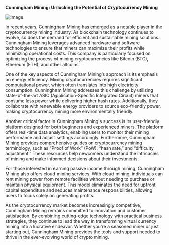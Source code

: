**Cunningham Mining: Unlocking the Potential of Cryptocurrency Mining**

![Image](https://github.com/user-attachments/assets/31692037-0104-4703-abd1-696b6a7dd41b)

In recent years, Cunningham Mining has emerged as a notable player in the cryptocurrency mining industry. As blockchain technology continues to evolve, so does the demand for efficient and sustainable mining solutions. Cunningham Mining leverages advanced hardware and software technologies to ensure that miners can maximize their profits while minimizing operational costs. This company is particularly focused on optimizing the process of mining cryptocurrencies like Bitcoin (BTC), Ethereum (ETH), and other altcoins.

One of the key aspects of Cunningham Mining’s approach is its emphasis on energy efficiency. Mining cryptocurrencies requires significant computational power, which often translates into high electricity consumption. Cunningham Mining addresses this challenge by utilizing state-of-the-art ASIC (Application-Specific Integrated Circuit) miners that consume less power while delivering higher hash rates. Additionally, they collaborate with renewable energy providers to source eco-friendly power, making cryptocurrency mining more environmentally friendly.

Another critical factor in Cunningham Mining's success is its user-friendly platform designed for both beginners and experienced miners. The platform offers real-time data analytics, enabling users to monitor their mining performance and adjust settings accordingly. Furthermore, Cunningham Mining provides comprehensive guides on cryptocurrency mining terminology, such as “Proof of Work” (PoW), “hash rate,” and “difficulty adjustment.” These resources help newcomers understand the intricacies of mining and make informed decisions about their investments.

For those interested in earning passive income through mining, Cunningham Mining also offers cloud mining services. With cloud mining, individuals can rent mining power from remote facilities without needing to purchase or maintain physical equipment. This model eliminates the need for upfront capital expenditure and reduces maintenance responsibilities, allowing users to focus solely on generating profits.

As the cryptocurrency market becomes increasingly competitive, Cunningham Mining remains committed to innovation and customer satisfaction. By combining cutting-edge technology with practical business strategies, they continue to lead the way in transforming virtual currency mining into a lucrative endeavor. Whether you're a seasoned miner or just starting out, Cunningham Mining provides the tools and support needed to thrive in the ever-evolving world of crypto mining.